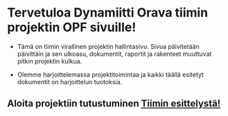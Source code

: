 # Tervetuloa Dynamiitti Orava tiimin projektin OPF sivuille!


* Tämä on tiimin virallinen projektin hallintasivu. Sivua päivitetään päivittäin ja sen ulkoasu, dokumentit, raportit ja rakenteet muuttuvat pitkin projektin kulkua.

* Olemme harjoittelemassa projektitoimintaa ja kaikki täällä esitetyt dokumentit on harjoittelun tuotoksia.

## Aloita projektiin tutustuminen [Tiimin esittelystä!](https://ac8393.pages.labranet.jamk.fi/grafiteam-projekti/10-Projektihallinta/esittely/)

<!--Kotisivut löytyvät [täältä](http://open-project-framework.pages.labranet.jamk.fi/)-->




